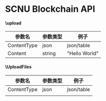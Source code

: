 


# SCNU Blockchain API

#### \upload

|  参数名   | 参数类型  | 例子 |
|  ----  | ----  | ---- |
|  ContentType | json | json/table |
|  Content  | string  | "Hello World" |


#### \UploadFiles

|  参数名   | 参数类型  | 例子 |
|  ----  | ----  | ---- |
|  ContentType | json | json/table |
|    |   |  |


